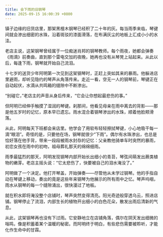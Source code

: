 ```yaml
---
title: 会下雨的旧钢琴
date: 2025-09-15 16:00:39 +0800
---
```


镇子边缘的旧货店里，那架黑檀木钢琴已经积了二十年的灰。每当雨季来临，琴键间就会渗出细密的水珠，沿着斑驳的漆面滑落，在布满灰尘的地板上汇成小小的水洼。

老店主说，这架钢琴曾经属于一位痴迷肖邦的钢琴教师。每个雨夜，她都会弹奏《雨滴》前奏曲，直到那个雷电交加的夜晚，她再也没有从琴凳上站起来。从此以后，每逢下雨，钢琴就开始自己流泪。

十七岁的送货少年阿明第一次见到这架钢琴时，正赶上突如其来的暴雨。他躲进店里避雨，却听见隐约的琴声从角落传来。走近一看，空无一人的钢琴前，琴键正在自动起伏，水滴从共鸣箱的缝隙中不断渗出。

“别碰它，”老店主的声音从身后传来，“它会让你想起最悲伤的事。”

但阿明已经伸手触摸了湿润的琴键。刹那间，他看见母亲在雨中离去的背影——那是他五岁时的记忆，原本早已遗忘。雨水混合着钢琴渗出的水珠，顺着他脸颊滑落。

从此，阿明每天下班都会来店里。他学会了用软布轻轻擦拭琴键，小心地吸干每一滴“眼泪”。奇怪的是，只要他在场，钢琴就很少“下雨”。偶尔有水珠渗出，也总是恰好落在他手背，带来一段段被雨水封存的记忆：父亲教他骑单车时突然的暴雨，初恋女孩在雨中的初吻，祖母葬礼那天的绵绵细雨。

雨季最猛烈的那天，阿明发现钢琴内部开始长出细小的青苔，琴弦间萌发出蕨类植物的嫩芽。老店主摇头说：“它太悲伤了，快要被自己的泪水淹没了。”

阿明做了一个决定。他打开琴盖，开始弹奏——尽管他从未学过钢琴。他的手指自动在琴键上移动，奏出的竟是这些年来钢琴为他展示的所有雨中之忆。琴声呜咽，雨水从钢琴的每一个缝隙涌出，很快漫过了地板。

就在积水即将淹没整个店铺时，琴声突然变得清亮。阳光奇迹般穿透乌云，照进店铺。钢琴停止了流泪，内部生长的植物开出细小的白色花朵，散发出雨后清新的气息。

从此，这架钢琴再也没有下过雨。它安静地立在店铺角落，偶尔在阴天发出细微的嗡鸣，像是积蓄着某个温暖的秘密。而阿明终于明白，有些悲伤需要被聆听，才能化作生命中的甘霖。
